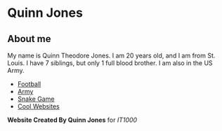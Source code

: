 # Quinn Jones

## About me
My name is Quinn Theodore Jones. I am 20 years old, and I am from St. Louis. I have 7 siblings, but only 1 full blood brother. I am also in the US Army.  

- [Football](/football.md)
- [Army](/army.md)
- [Snake Game](/snake.md)
- [Cool Websites](/websites.md)

**Website Created By Quinn Jones** for *IT1000*
